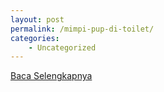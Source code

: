 ```yaml
---
layout: post
permalink: /mimpi-pup-di-toilet/
categories:
    - Uncategorized
---
```


[Baca Selengkapnya](/01)